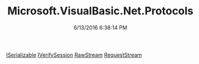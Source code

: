 ﻿---
title: Microsoft.VisualBasic.Net.Protocols
date: 6/13/2016 6:38:14 PM
---

[ISerializable](T-Microsoft.VisualBasic.Net.Protocols.ISerializable.html)
[IVerifySession](T-Microsoft.VisualBasic.Net.Protocols.IVerifySession.html)
[RawStream](T-Microsoft.VisualBasic.Net.Protocols.RawStream.html)
[RequestStream](T-Microsoft.VisualBasic.Net.Protocols.RequestStream.html)
